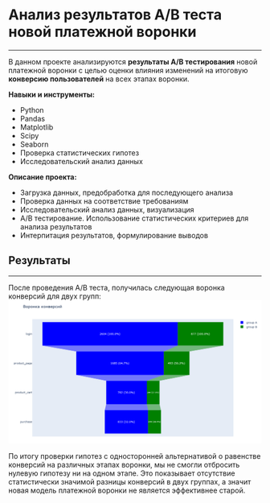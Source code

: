 # Анализ результатов A/B теста новой платежной воронки
***
В данном проекте анализируются **результаты A/B тестирования** новой платежной воронки с целью оценки влияния изменений на итоговую **конверсию пользователей** на всех этапах воронки.

**Навыки и инструменты:**
- Python
- Pandas
- Matplotlib
- Scipy
- Seaborn
- Проверка статистических гипотез
- Исследовательский анализ данных

**Описание проекта:**
- Загрузка данных, предобработка для последующего анализа
- Проверка данных на соответствие требованиям
- Исследовательский анализ данных, визуализация
- A/B тестирование. Использование статистических критериев для анализа результатов
- Интерпитация результатов, формулирование выводов

## Результаты
***
После проведения A/B теста, получилась следующая воронка конверсий для двух групп:
![funnel](funnel.png)

По итогу проверки гипотез с односторонней альтернативой о равенстве конверсий на различных этапах воронки, мы не смогли отбросить нулевую гипотезу ни на одном этапе. Это показывает отсутствие статистически значимой разницы конверсий в двух группах, а значит новая модель платежной воронки не является эффективнее старой.
